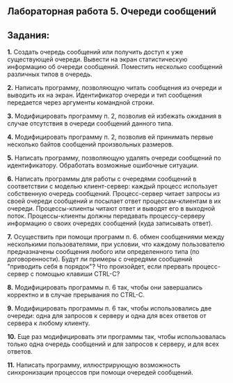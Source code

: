 ## Лабораторная работа 5. Очереди сообщений

## Задания:
**1.** Создать очередь сообщений или получить доступ к уже существующей очереди. Вывести на экран статистическую информацию об очереди сообщений. Поместить несколько сообщений различных типов в очередь.

**2.** Написать программу, позволяющую читать сообщения из очереди и выводить их на экран. Идентификатор очереди и тип сообщения передается через аргументы командной строки.

**3.** Модифицировать программу п. 2, позволив ей избежать ожидания в случае отсутствия в очереди сообщений данного типа.

**4.** Модифицировать программу п. 2, позволив ей принимать первые несколько байтов сообщений произвольных размеров.

**5.** Написать программу, позволяющую удалять очереди сообщений по идентификатору. Обработать возможные ошибочные ситуации.

**6.** Написать программы для работы с очередями сообщений в соответствии с моделью клиент-сервер: каждый процесс использует собственную очередь сообщений. Процесс-сервер читает запросы из своей очереди сообщений и посылает ответ процессам-клиентам в их очереди. Процессы-клиенты читают ответ и выводят его в выходной поток. Процессы-клиенты должны передавать процессу-серверу информацию о своих очередях сообщений (куда записывать ответ).

**7.** Осуществить при помощи программ п. 6. обмен сообщениями между несколькими пользователями, при условии, что каждому пользователю предназначены сообщения любого или определенного типа (по договоренности). Будут ли примеры с очередями сообщений "приводить себя в порядок"? Что произойдет, если прервать процесс-сервер с помощью клавиши CTRL-C?

**8.** Модифицировать программы п. 6 так, чтобы они завершались корректно и в случае прерывания по CTRL-C.

**9.** Модифицировать программы п. 6 так, чтобы использовались две очереди: одна для запросов к серверу и одна для всех ответов от сервера к любому клиенту.

**10.** Еще раз модифицировать эти программы так, чтобы использовалась только одна очередь сообщений и для запросов к серверу, и для всех ответов.

**11.** Написать программу, иллюстрирующую возможность синхронизации процессов при помощи очередей сообщений.
